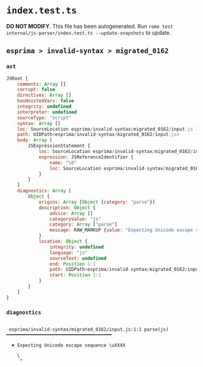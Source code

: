 # `index.test.ts`

**DO NOT MODIFY**. This file has been autogenerated. Run `rome test internal/js-parser/index.test.ts --update-snapshots` to update.

## `esprima > invalid-syntax > migrated_0162`

### `ast`

```javascript
JSRoot {
	comments: Array []
	corrupt: false
	directives: Array []
	hasHoistedVars: false
	integrity: undefined
	interpreter: undefined
	sourceType: "script"
	syntax: Array []
	loc: SourceLocation esprima/invalid-syntax/migrated_0162/input.js 1:0-1:2
	path: UIDPath<esprima/invalid-syntax/migrated_0162/input.js>
	body: Array [
		JSExpressionStatement {
			loc: SourceLocation esprima/invalid-syntax/migrated_0162/input.js 1:0-1:2
			expression: JSReferenceIdentifier {
				name: "\0"
				loc: SourceLocation esprima/invalid-syntax/migrated_0162/input.js 1:0-1:2 (\0)
			}
		}
	]
	diagnostics: Array [
		Object {
			origins: Array [Object {category: "parse"}]
			description: Object {
				advice: Array []
				categoryValue: "js"
				category: Array ["parse"]
				message: RAW_MARKUP {value: "Expecting Unicode escape sequence \\uXXXX"}
			}
			location: Object {
				integrity: undefined
				language: "js"
				sourceText: undefined
				end: Position 1:1
				path: UIDPath<esprima/invalid-syntax/migrated_0162/input.js>
				start: Position 1:1
			}
		}
	]
}
```

### `diagnostics`

```

 esprima/invalid-syntax/migrated_0162/input.js:1:1 parse(js) ━━━━━━━━━━━━━━━━━━━━━━━━━━━━━━━━━━━━━━━

  ✖ Expecting Unicode escape sequence \uXXXX

    \
     ^


```

